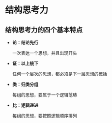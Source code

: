# 结构思考力

## 结构思考力的四个基本特点
+ **论：结论先行**

  一次表达一个思想，并且出现开头
+ **证：以上统下**

  任何一个层次的思想，都必须是下一层思想的概括
+ **类：归类分组**

  每组的思想，要属于一个逻辑范畴

+ **比：逻辑递进**

  每组的思想，要按照逻辑顺序排列
